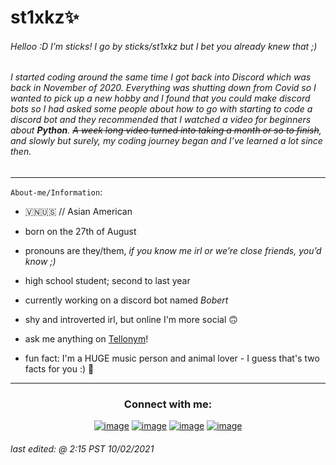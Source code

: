 # st1xkz✨
###### *Helloo :D* I’m sticks! I go by sticks/st1xkz but I bet you already knew that ;)
###### *I started coding around the same time I got back into Discord which was back in November of 2020. Everything was shutting down from Covid so I wanted to pick up a new hobby and I found that you could make discord bots so I had asked some people about how to go with starting to code a discord bot and they recommended that I watched a video for beginners about ***__Python__***. ~~A week long video turned into taking a month or so to finish~~, and slowly but surely, my coding journey began and I’ve learned a lot since then*. 
----

`About-me/Information`:

- 🇻🇳🇺🇸 // Asian American

- born on the 27th of August

- pronouns are they/them, *if you know me irl or we’re close friends, you’d know ;)*

- high school student; second to last year

- currently working on a discord bot named *Bobert*

- shy and introverted irl, but online I'm more social 🙃

- ask me anything on [Tellonym](https://tellonym.me/st1xkz)!

- fun fact: I'm a HUGE music person and animal lover - I guess that's two facts for you :) :dizzy:

----

<h3 align="center">Connect with me:</h3>
<div align="center">

[![image](https://img.icons8.com/color/48/000000/javascript--v1.png)](https://www.linkedin.com/in/lauro_brant-1/)
[![image](https://img.shields.io/badge/Instagram-E4405F?style=for-the-badge&logo=instagram&logoColor=white)](https://www.instagram.com/brantlauro/)
[![image](https://img.shields.io/badge/Twitter-1DA1F2?style=for-the-badge&logo=twitter&logoColor=white)](https://twitter.com/brantlauro)
[![image](https://img.shields.io/badge/Gmail-D14836?style=for-the-badge&logo=gmail&logoColor=white)](mailto:produtor.brantlauro@gmail.com)
  
</div>

###### *last edited: @ 2:15 PST 10/02/2021*
